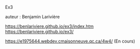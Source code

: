 Ex3

auteur : Benjamin Larivière



https://benlariviere.github.io/ex3/index.htm
https://benlariviere.github.io/ex3/

https://e1975644.webdev.cmaisonneuve.qc.ca/4w4/    (En cours)